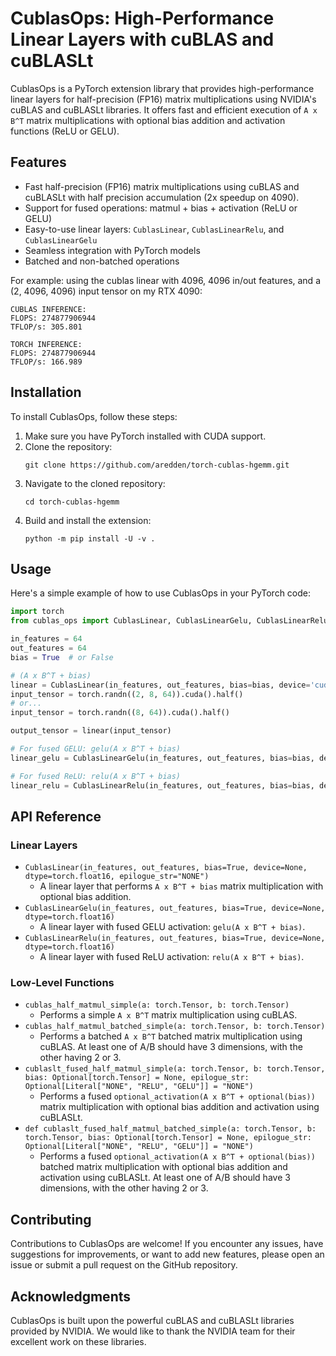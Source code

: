 # CublasOps: High-Performance Linear Layers with cuBLAS and cuBLASLt

CublasOps is a PyTorch extension library that provides high-performance linear layers for half-precision (FP16) matrix multiplications using NVIDIA's cuBLAS and cuBLASLt libraries. It offers fast and efficient execution of `A x B^T` matrix multiplications with optional bias addition and activation functions (ReLU or GELU).

## Features

- Fast half-precision (FP16) matrix multiplications using cuBLAS and cuBLASLt with half precision accumulation (2x speedup on 4090).
- Support for fused operations: matmul + bias + activation (ReLU or GELU)
- Easy-to-use linear layers: `CublasLinear`, `CublasLinearRelu`, and `CublasLinearGelu`
- Seamless integration with PyTorch models
- Batched and non-batched operations

For example:
using the cublas linear with 4096, 4096 in/out features, and a (2, 4096, 4096) input tensor on my RTX 4090:
```
CUBLAS INFERENCE: 
FLOPS: 274877906944
TFLOP/s: 305.801

TORCH INFERENCE: 
FLOPS: 274877906944
TFLOP/s: 166.989
```


## Installation

To install CublasOps, follow these steps:

1. Make sure you have PyTorch installed with CUDA support.
2. Clone the repository:
   ```
   git clone https://github.com/aredden/torch-cublas-hgemm.git
   ```
3. Navigate to the cloned repository:
   ```
   cd torch-cublas-hgemm
   ```
4. Build and install the extension:
   ```
   python -m pip install -U -v .
   ```

## Usage

Here's a simple example of how to use CublasOps in your PyTorch code:

```python
import torch
from cublas_ops import CublasLinear, CublasLinearGelu, CublasLinearRelu

in_features = 64
out_features = 64
bias = True  # or False

# (A x B^T + bias)
linear = CublasLinear(in_features, out_features, bias=bias, device='cuda', dtype=torch.float16)
input_tensor = torch.randn((2, 8, 64)).cuda().half()
# or...
input_tensor = torch.randn((8, 64)).cuda().half()

output_tensor = linear(input_tensor)

# For fused GELU: gelu(A x B^T + bias)
linear_gelu = CublasLinearGelu(in_features, out_features, bias=bias, device='cuda', dtype=torch.float16)

# For fused ReLU: relu(A x B^T + bias)
linear_relu = CublasLinearRelu(in_features, out_features, bias=bias, device='cuda', dtype=torch.float16)
```

## API Reference

### Linear Layers

- `CublasLinear(in_features, out_features, bias=True, device=None, dtype=torch.float16, epilogue_str="NONE")`
  - A linear layer that performs `A x B^T + bias` matrix multiplication with optional bias addition.
- `CublasLinearGelu(in_features, out_features, bias=True, device=None, dtype=torch.float16)`
  - A linear layer with fused GELU activation: `gelu(A x B^T + bias)`.
- `CublasLinearRelu(in_features, out_features, bias=True, device=None, dtype=torch.float16)`
  - A linear layer with fused ReLU activation: `relu(A x B^T + bias)`.

### Low-Level Functions

- `cublas_half_matmul_simple(a: torch.Tensor, b: torch.Tensor)`
  - Performs a simple `A x B^T` matrix multiplication using cuBLAS.
- `cublas_half_matmul_batched_simple(a: torch.Tensor, b: torch.Tensor)`
  - Performs a batched `A x B^T` batched matrix multiplication using cuBLAS. At least one of A/B should have 3 dimensions, with the other having 2 or 3.
- `cublaslt_fused_half_matmul_simple(a: torch.Tensor, b: torch.Tensor, bias: Optional[torch.Tensor] = None, epilogue_str: Optional[Literal["NONE", "RELU", "GELU"]] = "NONE")`
  - Performs a fused `optional_activation(A x B^T + optional(bias))` matrix multiplication with optional bias addition and activation using cuBLASLt.
- `def cublaslt_fused_half_matmul_batched_simple(a: torch.Tensor, b: torch.Tensor, bias: Optional[torch.Tensor] = None, epilogue_str: Optional[Literal["NONE", "RELU", "GELU"]] = "NONE")`
  - Performs a fused `optional_activation(A x B^T + optional(bias))` batched matrix multiplication with optional bias addition and activation using cuBLASLt. At least one of A/B should have 3 dimensions, with the other having 2 or 3.

## Contributing

Contributions to CublasOps are welcome! If you encounter any issues, have suggestions for improvements, or want to add new features, please open an issue or submit a pull request on the GitHub repository.

## Acknowledgments

CublasOps is built upon the powerful cuBLAS and cuBLASLt libraries provided by NVIDIA. We would like to thank the NVIDIA team for their excellent work on these libraries.